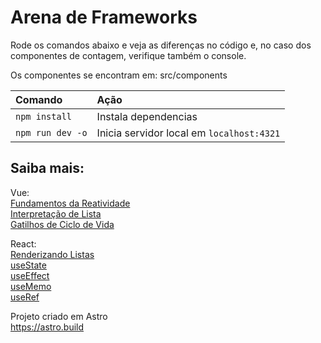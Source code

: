 # Arena de Frameworks

Rode os comandos abaixo e veja as diferenças no código e, no caso dos componentes de contagem, verifique também o console.

Os componentes se encontram em: src/components

| Comando                   | Ação                                             |
| :------------------------ | :----------------------------------------------- |
| `npm install`             | Instala dependencias                             |
| `npm run dev -o`          | Inicia servidor local em `localhost:4321`        |

## Saiba mais:

Vue:  
[Fundamentos da Reatividade](https://pt.vuejs.org/guide/essentials/reactivity-fundamentals)  
[Interpretação de Lista](https://pt.vuejs.org/guide/essentials/list.html)  
[Gatilhos de Ciclo de Vida](https://pt.vuejs.org/guide/essentials/lifecycle.html)

React:  
[Renderizando Listas](https://pt-br.react.dev/learn/rendering-lists)  
[useState](https://pt-br.react.dev/reference/react/useState)  
[useEffect](https://pt-br.react.dev/reference/react/useEffect)  
[useMemo](https://pt-br.react.dev/reference/react/useMemo)  
[useRef](https://pt-br.react.dev/reference/react/useRef)

Projeto criado em Astro  
https://astro.build

